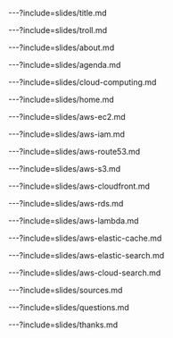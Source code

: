 ---?include=slides/title.md

---?include=slides/troll.md

---?include=slides/about.md

---?include=slides/agenda.md

---?include=slides/cloud-computing.md

---?include=slides/home.md

---?include=slides/aws-ec2.md

---?include=slides/aws-iam.md

---?include=slides/aws-route53.md

---?include=slides/aws-s3.md

---?include=slides/aws-cloudfront.md

---?include=slides/aws-rds.md

---?include=slides/aws-lambda.md

---?include=slides/aws-elastic-cache.md

---?include=slides/aws-elastic-search.md

---?include=slides/aws-cloud-search.md

---?include=slides/sources.md

---?include=slides/questions.md

---?include=slides/thanks.md